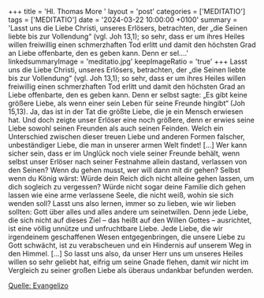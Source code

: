+++
title = 'Hl. Thomas More  '
layout = 'post'
categories = ['MEDITATIO']
tags = ['MEDITATIO']
date = '2024-03-22 10:00:00 +0100'
summary = 'Lasst uns die Liebe Christi, unseres Erlösers, betrachten, der „die Seinen liebte bis zur Vollendung“ (vgl. Joh 13,1); so sehr, dass er um ihres Heiles willen freiwillig einen schmerzhaften Tod erlitt und damit den höchsten Grad an Liebe offenbarte, den es geben kann. Denn er sel....'
linkedsummaryImage = 'meditatio.jpg'
keepImageRatio = 'true'
+++
Lasst uns die Liebe Christi, unseres Erlösers, betrachten, der „die Seinen liebte bis zur Vollendung“ (vgl. Joh 13,1); so sehr, dass er um ihres Heiles willen freiwillig einen schmerzhaften Tod erlitt und damit den höchsten Grad an Liebe offenbarte, den es geben kann. Denn er selbst sagte: „Es gibt keine größere Liebe, als wenn einer sein Leben für seine Freunde hingibt“ (Joh 15,13).<!--more--> Ja, das ist in der Tat die größte Liebe, die je ein Mensch erwiesen hat. Und doch zeigte unser Erlöser eine noch größere, denn er erwies seine Liebe sowohl seinen Freunden als auch seinen Feinden.
Welch ein Unterschied zwischen dieser treuen Liebe und anderen Formen falscher, unbeständiger Liebe, die man in unserer armen Welt findet! [...] Wer kann sicher sein, dass er im Unglück noch viele seiner Freunde behält, wenn selbst unser Erlöser nach seiner Festnahme allein dastand, verlassen von den Seinen? Wenn du gehen musst, wer will dann mit dir gehen? Selbst wenn du König wärst: Würde dein Reich dich nicht alleine gehen lassen, um dich sogleich zu vergessen? Würde nicht sogar deine Familie dich gehen lassen wie eine arme verlassene Seele, die nicht weiß, wohin sie sich wenden soll?
Lasst uns also lernen, immer so zu lieben, wie wir lieben sollten: Gott über alles und alles andere um seinetwillen. Denn jede Liebe, die sich nicht auf dieses Ziel – das heißt auf den Willen Gottes – ausrichtet, ist eine völlig unnütze und unfruchtbare Liebe. Jede Liebe, die wir irgendeinem geschaffenen Wesen entgegenbringen, die unsere Liebe zu Gott schwächt, ist zu verabscheuen und ein Hindernis auf unserem Weg in den Himmel. [...] So lasst uns also, da unser Herr uns um unseres Heiles willen so sehr geliebt hat, eifrig um seine Gnade flehen, damit wir nicht im Vergleich zu seiner großen Liebe als überaus undankbar befunden werden.


[Quelle: Evangelizo](https://evangeliumtagfuertag.org/DE/gospel)
